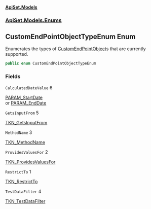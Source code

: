 #### [ApiSet.Models](ApiTestGenerator.Models.md 'ApiTestGenerator.Models')
### [ApiSet.Models.Enums](ApiTestGenerator.Models.md#ApiSet.Models.Enums 'ApiSet.Models.Enums')

## CustomEndPointObjectTypeEnum Enum

Enumerates the types of [CustomEndPointObject](https://docs.microsoft.com/en-us/dotnet/api/CustomEndPointObject 'CustomEndPointObject')s that are currently supported.

```csharp
public enum CustomEndPointObjectTypeEnum
```
### Fields

<a name='ApiSet.Models.Enums.CustomEndPointObjectTypeEnum.CalculatedDateValue'></a>

`CalculatedDateValue` 6

[PARAM_StartDate](ParserTokens.md#ApiSet.Models.Consts.ParserTokens.PARAM_StartDate 'ApiSet.Models.Consts.ParserTokens.PARAM_StartDate')   
            or [PARAM_EndDate](ParserTokens.md#ApiSet.Models.Consts.ParserTokens.PARAM_EndDate 'ApiSet.Models.Consts.ParserTokens.PARAM_EndDate')

<a name='ApiSet.Models.Enums.CustomEndPointObjectTypeEnum.GetsInputFrom'></a>

`GetsInputFrom` 5

[TKN_GetsInputFrom](ParserTokens.md#ApiSet.Models.Consts.ParserTokens.TKN_GetsInputFrom 'ApiSet.Models.Consts.ParserTokens.TKN_GetsInputFrom')

<a name='ApiSet.Models.Enums.CustomEndPointObjectTypeEnum.MethodName'></a>

`MethodName` 3

[TKN_MethodName](ParserTokens.md#ApiSet.Models.Consts.ParserTokens.TKN_MethodName 'ApiSet.Models.Consts.ParserTokens.TKN_MethodName')

<a name='ApiSet.Models.Enums.CustomEndPointObjectTypeEnum.ProvidesValuesFor'></a>

`ProvidesValuesFor` 2

[TKN_ProvidesValuesFor](ParserTokens.md#ApiSet.Models.Consts.ParserTokens.TKN_ProvidesValuesFor 'ApiSet.Models.Consts.ParserTokens.TKN_ProvidesValuesFor')

<a name='ApiSet.Models.Enums.CustomEndPointObjectTypeEnum.RestrictTo'></a>

`RestrictTo` 1

[TKN_RestrictTo](ParserTokens.md#ApiSet.Models.Consts.ParserTokens.TKN_RestrictTo 'ApiSet.Models.Consts.ParserTokens.TKN_RestrictTo')

<a name='ApiSet.Models.Enums.CustomEndPointObjectTypeEnum.TestDataFilter'></a>

`TestDataFilter` 4

[TKN_TestDataFilter](ParserTokens.md#ApiSet.Models.Consts.ParserTokens.TKN_TestDataFilter 'ApiSet.Models.Consts.ParserTokens.TKN_TestDataFilter')